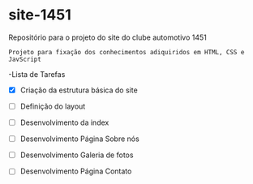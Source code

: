 # site-1451
Repositório para o projeto do site do clube automotivo 1451

```Projeto para fixação dos conhecimentos adiquiridos em HTML, CSS e JavScript```

-Lista de Tarefas
 - [x] Criação da estrutura básica do site
 - [ ] Definição do layout
 - [ ] Desenvolvimento da index
 - [ ] Desenvolvimento Página Sobre nós
 - [ ] Desenvolvimento Galeria de fotos
 - [ ] Desenvolvimento Página Contato
  
